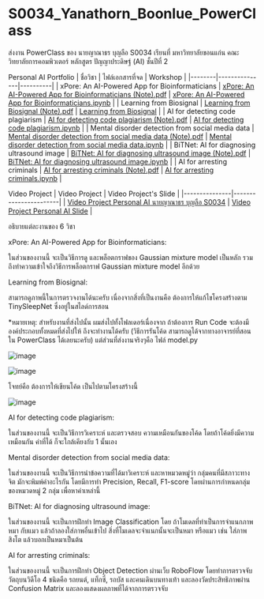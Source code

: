 # S0034_Yanathorn_Boonlue_PowerClass
ส่งงาน PowerClass ของ นายญาณาธร บุญลือ S0034 เรียนที่ มหาวิทยาลัยขอนแก่น คณะวิทยาลัยการคอมพิวเตอร์ หลักสูตร ปัญญาประดิษฐ์ (AI) ชั้นปีที่ 2

Personal AI Portfolio
| ชื่อวิชา | ไฟล์เอกสารที่จด | Workshop |
|--------|---------------|----------|
| xPore: An AI-Powered App for Bioinformaticians | [xPore: An AI-Powered App for Bioinformaticians (Note).pdf](https://github.com/YanathornBoonlue/S0034_Yanathorn_Boonlue_PowerClass/blob/bdd9a8dce5723585f51aef555b23068bb211a725/xPore%20An%20AI-Powered%20App%20for%20Bioinformaticians%20(Note).pdf) | [xPore: An AI-Powered App for Bioinformaticians.ipynb](https://github.com/YanathornBoonlue/S0034_Yanathorn_Boonlue_PowerClass/blob/926bc675b8b21baba3561004bb50cd3c79f82ac5/xPore_An_AI_Powered_App_for_Bioinformaticians_S0034_%E0%B8%99%E0%B8%B2%E0%B8%A2%E0%B8%8D%E0%B8%B2%E0%B8%93%E0%B8%B2%E0%B8%98%E0%B8%A3_%E0%B8%9A%E0%B8%B8%E0%B8%8D%E0%B8%A5%E0%B8%B7%E0%B8%AD.ipynb) |
| Learning from Biosignal | [Learning from Biosignal (Note).pdf](https://github.com/YanathornBoonlue/S0034_Yanathorn_Boonlue_PowerClass/blob/0ca6200b1dc29e7487eb6d022ff58e12fb3e7540/Learning%20from%20Biosignal%20(Note).pdf) | [Learning from Biosignal](https://github.com/YanathornBoonlue/S0034_Yanathorn_Boonlue_PowerClass/tree/e6c6203718c9550ded07812a9c5c0f2eb799b63c/Learning%20from%20Biosignal%20S0034%20%E0%B8%99%E0%B8%B2%E0%B8%A2%E0%B8%8D%E0%B8%B2%E0%B8%93%E0%B8%B2%E0%B8%98%E0%B8%A3%20%E0%B8%9A%E0%B8%B8%E0%B8%8D%E0%B8%A5%E0%B8%B7%E0%B8%AD) |
| AI for detecting code plagiarism | [AI for detecting code plagiarism (Note).pdf](https://github.com/YanathornBoonlue/S0034_Yanathorn_Boonlue_PowerClass/blob/c08628c880955bdd7dfb8a03fd360019cba88569/AI%20for%20detecting%20code%20plagiarism%20(Note).pdf) | [AI for detecting code plagiarism.ipynb](https://github.com/YanathornBoonlue/S0034_Yanathorn_Boonlue_PowerClass/blob/2effd2eb7828a41ca7a3105ffde8d6aa5ba3cccf/AI_for_detecting_code_plagiarism_S0034_%E0%B8%99%E0%B8%B2%E0%B8%A2%E0%B8%8D%E0%B8%B2%E0%B8%93%E0%B8%B2%E0%B8%98%E0%B8%A3_%E0%B8%9A%E0%B8%B8%E0%B8%8D%E0%B8%A5%E0%B8%B7%E0%B8%AD.ipynb) |
| Mental disorder detection from social media data | [Mental disorder detection from social media data (Note).pdf](https://github.com/YanathornBoonlue/S0034_Yanathorn_Boonlue_PowerClass/blob/086ed71214795898c613a9815f2fcfd40e668860/Mental%20disorder%20detection%20from%20social%20media%20data%20(Note).pdf) | [Mental disorder detection from social media data.ipynb](https://github.com/YanathornBoonlue/S0034_Yanathorn_Boonlue_PowerClass/blob/79c0081b3e3b2478404472ca4b8fca30c1293a35/Mental_disorder_detection_from_social_media_data_S0034_%E0%B8%99%E0%B8%B2%E0%B8%A2%E0%B8%8D%E0%B8%B2%E0%B8%93%E0%B8%B2%E0%B8%98%E0%B8%A3_%E0%B8%9A%E0%B8%B8%E0%B8%8D%E0%B8%A5%E0%B8%B7%E0%B8%AD.ipynb) |
| BiTNet: AI for diagnosing ultrasound image | [BiTNet: AI for diagnosing ultrasound image (Note).pdf](https://github.com/YanathornBoonlue/S0034_Yanathorn_Boonlue_PowerClass/blob/79c0081b3e3b2478404472ca4b8fca30c1293a35/BiTNet%20AI%20for%20diagnosing%20ultrasound%20image%20(Note).pdf) | [BiTNet: AI for diagnosing ultrasound image.ipynb](https://github.com/YanathornBoonlue/S0034_Yanathorn_Boonlue_PowerClass/blob/0c74830ccb08bd18ffb6156c7166460157e3294b/BiTNet_AI_for_diagnosing_ultrasound_image_S0034_%E0%B8%99%E0%B8%B2%E0%B8%A2%E0%B8%8D%E0%B8%B2%E0%B8%93%E0%B8%B2%E0%B8%98%E0%B8%A3_%E0%B8%9A%E0%B8%B8%E0%B8%8D%E0%B8%A5%E0%B8%B7%E0%B8%AD.ipynb) |
| AI for arresting criminals | [AI for arresting criminals (Note).pdf](https://github.com/YanathornBoonlue/S0034_Yanathorn_Boonlue_PowerClass/blob/79c0081b3e3b2478404472ca4b8fca30c1293a35/AI%20for%20arresting%20criminals%20(Note).pdf) | [AI for arresting criminals.ipynb](https://github.com/YanathornBoonlue/S0034_Yanathorn_Boonlue_PowerClass/blob/79c0081b3e3b2478404472ca4b8fca30c1293a35/AI_for_arresting_criminals_S0034_%E0%B8%99%E0%B8%B2%E0%B8%A2%E0%B8%8D%E0%B8%B2%E0%B8%93%E0%B8%B2%E0%B8%98%E0%B8%A3_%E0%B8%9A%E0%B8%B8%E0%B8%8D%E0%B8%A5%E0%B8%B7%E0%B8%AD.ipynb) |

Video Project
| Video Project | Video Project's Slide |
|---------------|-----------------------|
| [Video Project Personal AI นายญาณาธร บุญลือ S0034](https://youtu.be/FjbjLQH9rqE) | [Video Project Personal AI Slide](https://github.com/YanathornBoonlue/S0034_Yanathorn_Boonlue_PowerClass/blob/0da3c986b01146cd30018e8b0738fe54c25a4cb5/Video%20Project%20Personal%20AI%20Slide.pdf) |

อธิบายแต่ละงานของ 6 วิชา

xPore: An AI-Powered App for Bioinformaticians:

ในส่วนของงานนี้ จะเป็นวิธีการดู และพล็อตกราฟของ Gaussian mixture model เป็นหลัก รวมถึงทำความเข้าใจถึงวิธีการพล็อตกราฟ Gaussian mixture model อีกด้วย

Learning from Biosignal:

สามารถดูภาพนี้ในการตรวจงานได้นะครับ เนื่องจากสิ่งที่เป็นงานคือ ต้องการให้แก้ไขโครงสร้างตาม TinySleepNet ซึ่งอยู่ในสไลด์การสอน

*หมายเหตุ: สำหรับงานที่ส่งไปนั้น ผมส่งไปทั้งโฟลเดอร์เนื่องจาก ถ้าต้องการ Run Code จะต้องมีองค์ประกอบทั้งหมดที่ส่งไปให้ ถึงจะทำงานได้ครับ (วิธีการรันโค้ด สามารถดูได้จากทางอาจารย์ที่สอนใน PowerClass ได้เลยนะครับ) แต่ส่วนที่ส่งงานจริงๆคือ ไฟล์ model.py

![image](https://github.com/user-attachments/assets/21c1d443-79d7-4ef2-93a4-c447325ce4a2)

![image](https://github.com/user-attachments/assets/7c89b637-9a3d-4f13-a4b4-8e0a015139bd)

โจทย์คือ ต้องการให้เขียนโค้ด เป็นไปตามโครงสร้างนี้

![image](https://github.com/user-attachments/assets/0980c807-88a9-435a-b709-1bdf9d06b13c)

AI for detecting code plagiarism:

ในส่วนของงานนี้ จะเป็นวิธีการวิเคราะห์ และตรวจสอบ ความเหมือนกันของโค้ด โดยถ้าโค้ดยิ่งมีความเหมือนกัน ค่าที่ได้ ก็จะใกล้เคียงกับ 1 นั้นเอง

Mental disorder detection from social media data:

ในส่วนของงานนี้ จะเป็นวิธีการนำข้อความที่ได้มาวิเคราะห์ และหาหมวดหมู่ว่า กลุ่มคนที่มีสภาวะทางจิต มักจะพิมพ์คำอะไรกัน โดยมีการทำ Precision, Recall, F1-score โดยผ่านการกำหนดกลุ่มของหมวดหมู่ 2 กลุ่ม เพื่อหาค่าเหล่านี้

BiTNet: AI for diagnosing ultrasound image:

ในส่วนของงานนี้ จะเป็นการฝึกทำ Image Classification โดย ถ้าโมเดลที่ทำเป็นการจำแนกภาพหมา กับแมว แล้วถ้าลองใส่ภาพอื่นเข้าไป สิ่งที่โมเดลจะจำแนกนั้นจะเป็นหมา หรือแมว เช่น ใส่ภาพสิงโต แล้วบอกเป็นหมาเป็นต้น

AI for arresting criminals:

ในส่วนของงานนี้ จะเป็นการฝึกทำ Object Detection ผ่านเว็บ RoboFlow โดยทำการตรวจจับวัตถุบนวิดีโอ 4 ชนิดคือ รถยนต์, แท็กซี่, รถบัส และคนเดินบนทางเท้า และลองวัดประสิทธิภาพผ่าน Confusion Matrix และลองแสดงผลภาพที่ได้จากการตรวจจับ
